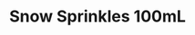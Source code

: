 ---
layout: product
title: "Snow Sprinkles 100mL"
price: "900" 
desc: "Tekstura snega"
img_path: "/assets/img/AK8009.webp"
brand: "AK Interactive"
available: false
special_offer: false
new: false
soon: false
cat: "080000"
subcat: "080200"
subsubcat: "0N/A"
sifra: "AK8009"
popular: false
spec: false
---